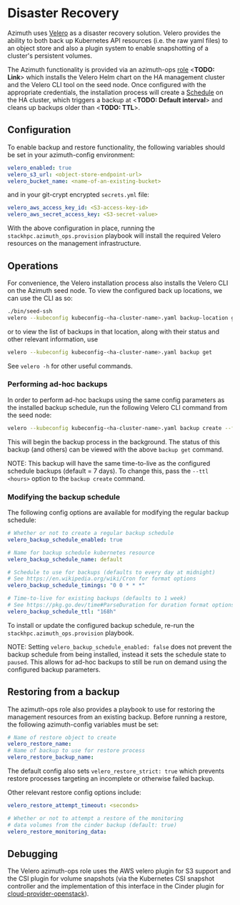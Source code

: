 # Disaster Recovery

Azimuth uses [Velero](https://velero.io) as a disaster recovery solution. Velero provides the ability to both back up Kubernetes API resources (i.e. the raw yaml files) to an object store and also a plugin system to enable snapshotting of a cluster's persistent volumes.

The Azimuth functionality is provided via an azimuth-ops [role]() <**TODO: Link**> which installs the Velero Helm chart on the HA management cluster and the Velero CLI tool on the seed node. Once configured with the appropriate credentials, the installation process will create a [Schedule](https://velero.io/docs/latest/api-types/schedule/) on the HA cluster, which triggers a backup at <**TODO: Default interval**> and cleans up backups older than <**TODO: TTL**>.

## Configuration

To enable backup and restore functionality, the following variables should be set in your azimuth-config environment:

```yaml
velero_enabled: true
velero_s3_url: <object-store-endpoint-url>
velero_bucket_name: <name-of-an-existing-bucket>
```

and in your git-crypt encrypted `secrets.yml` file:

```yaml
velero_aws_access_key_id: <S3-access-key-id>
velero_aws_secret_access_key: <S3-secret-value>
```

With the above configuration in place, running the `stackhpc.azimuth_ops.provision` playbook will install the required Velero resources on the management infrastructure.

## Operations

For convenience, the Velero installation process also installs the Velero CLI on the Azimuth seed node. To view the configured back up locations, we can use the CLI as so:

```sh
./bin/seed-ssh
velero --kubeconfig kubeconfig-<ha-cluster-name>.yaml backup-location get
```

or to view the list of backups in that location, along with their status and other relevant information, use

```sh
velero --kubeconfig kubeconfig-<ha-cluster-name>.yaml backup get
```

See `velero -h` for other useful commands.

### Performing ad-hoc backups

In order to perform ad-hoc backups using the same config parameters as the installed backup schedule, run the following Velero CLI command from the seed node:

```sh
velero --kubeconfig kubeconfig-<ha-cluster-name>.yaml backup create --from-schedule default <backup-name>
```

This will begin the backup process in the background. The status of this backup (and others) can be viewed with the above `backup get` command.

NOTE: This backup will have the same time-to-live as the configured schedule backups (default = 7 days). To change this, pass the `--ttl <hours>` option to the `backup create` command.

### Modifying the backup schedule

The following config options are available for modifying the regular backup schedule:

```yaml
# Whether or not to create a regular backup schedule
velero_backup_schedule_enabled: true

# Name for backup schedule kubernetes resource
velero_backup_schedule_name: default

# Schedule to use for backups (defaults to every day at midnight)
# See https://en.wikipedia.org/wiki/Cron for format options
velero_backup_schedule_timings: "0 0 * * *"

# Time-to-live for existing backups (defaults to 1 week)
# See https://pkg.go.dev/time#ParseDuration for duration format options
velero_backup_schedule_ttl: "168h"
```

To install or update the configured backup schedule, re-run the `stackhpc.azimuth_ops.provision` playbook.

NOTE: Setting `velero_backup_schedule_enabled: false` does not prevent the backup schedule from being installed, instead it sets the schedule state to `paused`. This allows for ad-hoc backups to still be run on demand using the configured backup parameters.

## Restoring from a backup

The azimuth-ops role also provides a playbook to use for restoring the management resources from an existing backup. Before running a restore, the following azimuth-config variables must be set:

```yaml
# Name of restore object to create
velero_restore_name: 
# Name of backup to use for restore process
velero_restore_backup_name: 
```

The default config also sets `velero_restore_strict: true` which prevents restore processes targeting an incomplete or otherwise failed backup.

Other relevant restore config options include:

```yaml
velero_restore_attempt_timeout: <seconds>

# Whether or not to attempt a restore of the monitoring
# data volumes from the cinder backup (default: true)
velero_restore_monitoring_data:
```

## Debugging

The Velero azimuth-ops role uses the AWS velero plugin for S3 support and the CSI plugin for volume snapshots (via the Kubernetes CSI snapshot controller and the implementation of this interface in the Cinder plugin for [cloud-provider-openstack](https://github.com/kubernetes/cloud-provider-openstack)).